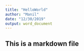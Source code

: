 ```yaml
---
title: "HelloWorld"
author: "Manil"
date: "12/30/2019"
output: word_document
---
```


## This is a markdown file
